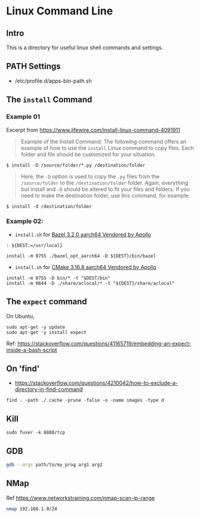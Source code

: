 # Linux Command Line

## Intro

This is a directory for useful linux shell commands and settings.

## PATH Settings

- /etc/profile.d/apps-bin-path.sh


## The `install` Command

### Example 01
Excerpt from https://www.lifewire.com/install-linux-command-4091911

> Example of the Install Command:
> The following command offers an example of how to use the `install` Linux
> command to copy files. Each folder and file should be customized for your
> situation.

```
$ install -D /source/folder/*.py /destination/folder
```

> Here, the `-D` option is used to copy the `.py` files from the
> `/source/folder` to the `/destination/folder` folder. Again, everything but
> install and `-D` should be altered to fit your files and folders.
> If you need to make the destination folder, use this command, for example:

```
$ install -d /destination/folder
```

### Example 02:

- `install.sh` for [Bazel 3.2.0 aarch64 Vendored by Apollo](https://apollo-platform-system.bj.bcebos.com/archive/6.0/bazel-3.2.0-aarch64-linux-gnu.tar.gz)

```
: ${DEST:=/usr/local}

install -m 0755 ./bazel_opt_aarch64 -D ${DEST}/bin/bazel
```

- `install.sh` for [CMake 3.16.8 aarch64 Vendored by Apollo](https://apollo-platform-system.bj.bcebos.com/archive/6.0/bazel-3.2.0-aarch64-linux-gnu.tar.gz)

```
install -m 0755 -D bin/* -t "$DEST/bin"
install -m 0644 -D ./share/aclocal/* -t "${DEST}/share/aclocal"
```

## The `expect` command
On Ubuntu,

```
sudo apt-get -y update
sudo apt-get -y install expect
```

Ref: https://stackoverflow.com/questions/41165719/embedding-an-expect-inside-a-bash-script

## On 'find'
- https://stackoverflow.com/questions/4210042/how-to-exclude-a-directory-in-find-command

```
find . -path ./.cache -prune -false -o -name images -type d
```

## Kill

```
sudo fuser -k 8888/tcp
```

## GDB

```bash
gdb --args path/to/my_prog arg1 arg2
```

## NMap

Ref https://www.networkstraining.com/nmap-scan-ip-range

```bash
nmap 192.168.1.0/24
```


